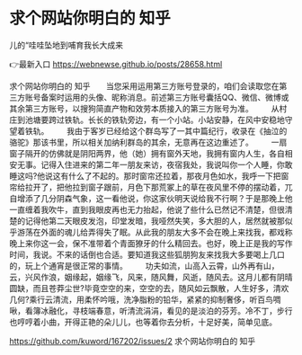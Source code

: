 # 求个网站你明白的 知乎
儿的“哇哇坠地到哺育我长大成来

👉最新入口 https://webnewse.github.io/posts/28658.html

求个网站你明白的 知乎　　当您采用运用第三方账号登录的，咱们会读取您在第三方账号备案时运用的头像、昵称消息。前述第三方账号囊括QQ、微信、微博或其余第三方账号，以搜狗简直产物和效劳本质接入的第三方账号为准。
　　从村庄到池塘要跨过铁轨。长长的铁轨旁边，有一个小站。小站安静，在风中安稳地守望着铁轨。
　　我由于客岁已经给这个群岛写了一其中篇纪行，收录在《抽泣的骆驼》那该书里，所以相关加纳利群岛的其余，无意再在这边重述了。
　　一扇窗子隔开的仿佛就是阴阳两界，他（她）拥有窗外天地，我拥有窗内人生，各自相安无事。记得入住进来的第二年一朋友来访，夜宿我处，我说叫你一个人睡，你敢睡这吗?他说这有什么了不起的。那时窗帘还拉着，那夜月色如水，我呼一下把窗帘给拉开了，把他拉到窗子跟前，月色下那荒冢上的草在夜风里不停的摆动着，兀自增添了几分阴森气象，这一看他说，你这家伙明天说给我不行啊？于是那晚上他一直缠着我吹牛，直到我眼皮再也无力抬起，他说了些什么已然记不清楚，但很清楚的记得他第二天眼皮发泡，印堂发暗，我哑然失笑，多大胆的人，居然就被那似乎游荡在外面的魂儿给弄得失了眠。从此我的朋友大多不会在晚上来找我，都戏称晚上来你这一会，保不准带着个青面獠牙的什么精回去。也好，晚上正是我的写作时间，我说。不来的话倒也合适。要知道我这些狐朋狗友来找我大多要喝上几口的，玩上个通宵是很正常的事情。
　　功夫如流，山高入云霄，山外再有山，云，兴风作浪，姻缘起，姻缘飞，风来，随风舞，风逝，随风去。这月儿都有阴晴圆缺，而且苍莽尘世?毕竟空空的来，空空的去，随风如云飘散，人生好多，清欢几何?乘行云清流，用柔怀吟哦，洗净脂粉的铅华，紧紧的抑制奢侈，听百鸟啁啾，看簿冰融化，寻枝端春意，听清流涓涓，看见的是淡泊的芬芳。冷不丁，步行也哼哼着小曲，开得正艳的朵儿儿，也等着你去分析，十足好美，简单见底。

https://github.com/kuword/167202/issues/2
求个网站你明白的 知乎

